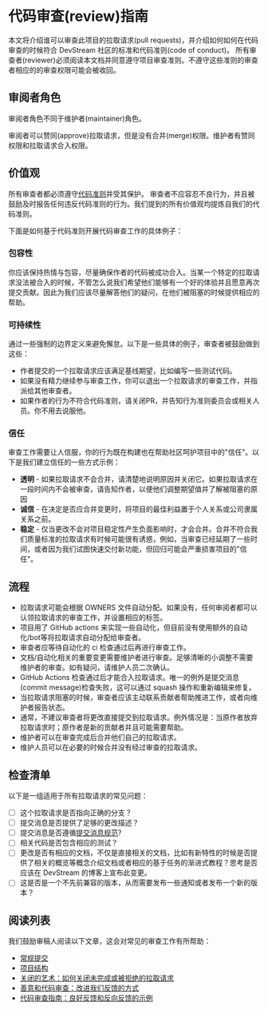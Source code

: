 # 代码审查(review)指南

本文将介绍谁可以审查此项目的拉取请求(pull requests)，并介绍如何如何在代码审查的时候符合 DevStream 社区的标准和代码准则(code of conduct)。
所有审查者(reviewer)必须阅读本文档并同意遵守项目审查准则。不遵守这些准则的审查者相应的的审查权限可能会被收回。

[howto]: https://contribute.cncf.io/maintainers/github/templates/recommended/reviewing/

## 审阅者角色

审阅者角色不同于维护者(maintainer)角色。

审阅者可以赞同(approve)拉取请求，但是没有合并(merge)权限。维护者有赞同权限和拉取请求合入权限。

## 价值观

所有审查者都必须遵守[代码准则](https://github.com/devstream-io/devstream/blob/main/CODE_OF_CONDUCT.md)并受其保护。
审查者不应容忍不良行为，并且被鼓励及时报告任何违反代码准则的行为。我们提到的所有价值观均提炼自我们的代码准则。

下面是如何基于代码准则开展代码审查工作的具体例子：

### 包容性

你应该保持热情与包容，尽量确保作者的代码被成功合入。当某一个特定的拉取请求没法被合入的时候，不管怎么说我们希望他们能够有一个好的体验并且愿意再次提交贡献。因此为我们应该尽量解答他们的疑问，在他们被阻塞的时候提供相应的帮助。

### 可持续性

通过一些强制的边界定义来避免懈怠。以下是一些具体的例子，审查者被鼓励做到这些：

- 作者提交的一个拉取请求应该满足基线期望，比如编写一些测试代码。
- 如果没有精力继续参与审查工作，你可以退出一个拉取请求的审查工作，并指派给其他审查者。
- 如果作者的行为不符合代码准则，请关闭PR，并告知行为准则委员会或相关人员。你不用去说服他。

### 信任

审查工作需要让人信服，你的行为既在构建也在帮助社区呵护项目中的"信任"。以下是我们建立信任的一些方式示例：

- **透明** - 如果拉取请求不会合并，请清楚地说明原因并关闭它。如果拉取请求在一段时间内不会被审查，请告知作者，以便他们调整期望值并了解被阻塞的原因
- **诚信** - 在决定是否应合并变更时，将项目的最佳利益置于个人关系或公司隶属关系之前。
- **稳定** - 仅当更改不会对项目稳定性产生负面影响时，才会合并。合并不符合我们质量标准的拉取请求有时候可能很有诱惑，例如，当审查已经延期了一些时间，或者因为我们试图快速交付新功能，但回归可能会严重损害项目的"信任"。

## 流程

- 拉取请求可能会根据 OWNERS 文件自动分配。如果没有，任何审阅者都可以认领拉取请求的审查工作，并设置相应的标签。
- 项目用了 GitHub actions 来实现一些自动化，但目前没有使用额外的自动化/bot等将拉取请求自动分配给审查者。
- 审查者应等待自动化的 ci 检查通过后再进行审查工作。
- 文档/自动化相关的重要变更需要维护者进行审查。足够清晰的小调整不需要维护者的审查。如有疑问，请维护人员二次确认。
- GitHub Actions 检查通过后才能合入拉取请求。唯一的例外是提交消息(commit message)检查失败，这可以通过 squash 操作和重新编辑来修复。
- 当拉取请求阻塞的时候，审查者应该主动联系贡献者帮助推进工作，或者向维护者报告状态。
- 通常，不建议审查者将更改直接提交到拉取请求。例外情况是：当原作者放弃拉取请求时；原作者是新的贡献者并且可能需要帮助。
- 维护者可以在审查完成后合并他们自己的拉取请求。
- 维护人员可以在必要的时候合并没有经过审查的拉取请求。

## 检查清单

以下是一组适用于所有拉取请求的常见问题：

- [ ] 这个拉取请求是否指向正确的分支？
- [ ] 提交消息是否提供了足够的更改描述？
- [ ] 提交消息是否遵循[提交消息规范](https://www.conventionalcommits.org/en/v1.0.0/)?
- [ ] 相关代码是否包含相应的测试？
- [ ] 更改是否有相应的文档，不仅是直接相关的文档，比如有新特性的时候是否提供了相关的概览等概念介绍文档或者相应的基于任务的渐进式教程？思考是否应该在 DevStream 的博客上宣布此变更。
- [ ] 这是否是一个不先前兼容的版本，从而需要发布一些通知或者发布一个新的版本？

## 阅读列表

我们鼓励审稿人阅读以下文章，这会对常见的审查工作有所帮助：

- [常规提交](https://www.conventionalcommits.org/en/v1.0.0/)
- [项目结构](https://docs.devstream.io/en/latest/development/project-layout.zh/)
- [关闭的艺术：如何关闭未完成或被拒绝的拉取请求](https://blog.jessfraz.com/post/the-art-of-closing/)
- [善意和代码审查：改进我们反馈的方式](https://product.voxmedia.com/2018/8/21/17549400/kindness-and-code-reviews-improving-the-way-we-give-feedback)
- [代码审查指南：良好反馈和反向反馈的示例](https://phauer.com/2018/code-review-guidelines/#code-reviews-guidelines-for-the-reviewer)
